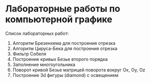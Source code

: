 # Лабораторные работы по компьютерной графике
Список лабораторных работ:
1. Алгоритм Брезенхема для построения отрезка
2. Алгоритм Цируса-Бека для построения отрезка
3. Фильтр Собеля
4. Построение кривых Безье второго порядка
5. Заполнение многоугольника
6. Поворот кривой Безье матрицей поворота вокруг Ox, Oy, Oz
7. Построение 3d фигуры (diamond) с освещением
